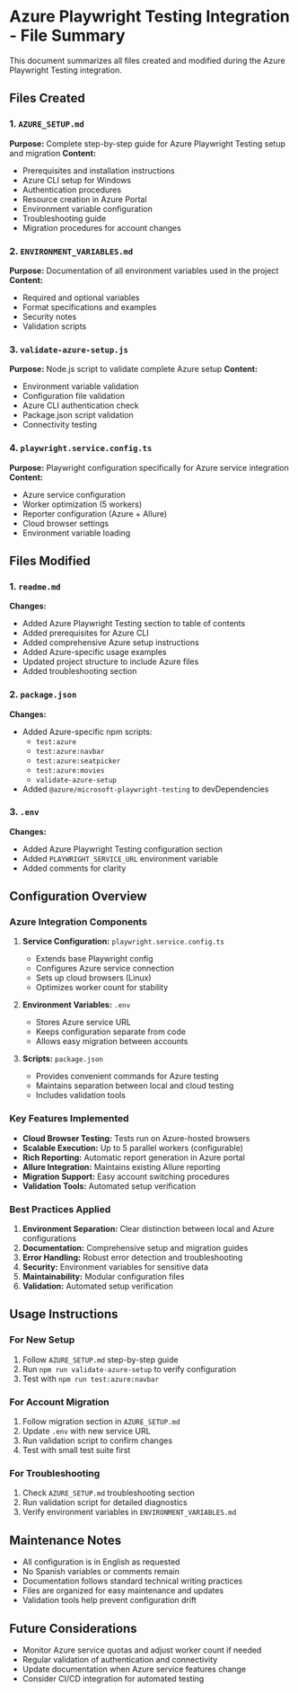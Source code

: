 # Azure Playwright Testing Integration - File Summary

This document summarizes all files created and modified during the Azure Playwright Testing integration.

## Files Created

### 1. `AZURE_SETUP.md`
**Purpose:** Complete step-by-step guide for Azure Playwright Testing setup and migration
**Content:**
- Prerequisites and installation instructions
- Azure CLI setup for Windows
- Authentication procedures
- Resource creation in Azure Portal
- Environment variable configuration
- Troubleshooting guide
- Migration procedures for account changes

### 2. `ENVIRONMENT_VARIABLES.md`
**Purpose:** Documentation of all environment variables used in the project
**Content:**
- Required and optional variables
- Format specifications and examples
- Security notes
- Validation scripts

### 3. `validate-azure-setup.js`
**Purpose:** Node.js script to validate complete Azure setup
**Content:**
- Environment variable validation
- Configuration file validation
- Azure CLI authentication check
- Package.json script validation
- Connectivity testing

### 4. `playwright.service.config.ts`
**Purpose:** Playwright configuration specifically for Azure service integration
**Content:**
- Azure service configuration
- Worker optimization (5 workers)
- Reporter configuration (Azure + Allure)
- Cloud browser settings
- Environment variable loading

## Files Modified

### 1. `readme.md`
**Changes:**
- Added Azure Playwright Testing section to table of contents
- Added prerequisites for Azure CLI
- Added comprehensive Azure setup instructions
- Added Azure-specific usage examples
- Updated project structure to include Azure files
- Added troubleshooting section

### 2. `package.json`
**Changes:**
- Added Azure-specific npm scripts:
  - `test:azure`
  - `test:azure:navbar`
  - `test:azure:seatpicker`
  - `test:azure:movies`
  - `validate-azure-setup`
- Added `@azure/microsoft-playwright-testing` to devDependencies

### 3. `.env`
**Changes:**
- Added Azure Playwright Testing configuration section
- Added `PLAYWRIGHT_SERVICE_URL` environment variable
- Added comments for clarity

## Configuration Overview

### Azure Integration Components

1. **Service Configuration:** `playwright.service.config.ts`
   - Extends base Playwright config
   - Configures Azure service connection
   - Sets up cloud browsers (Linux)
   - Optimizes worker count for stability

2. **Environment Variables:** `.env`
   - Stores Azure service URL
   - Keeps configuration separate from code
   - Allows easy migration between accounts

3. **Scripts:** `package.json`
   - Provides convenient commands for Azure testing
   - Maintains separation between local and cloud testing
   - Includes validation tools

### Key Features Implemented

- **Cloud Browser Testing:** Tests run on Azure-hosted browsers
- **Scalable Execution:** Up to 5 parallel workers (configurable)
- **Rich Reporting:** Automatic report generation in Azure portal
- **Allure Integration:** Maintains existing Allure reporting
- **Migration Support:** Easy account switching procedures
- **Validation Tools:** Automated setup verification

### Best Practices Applied

1. **Environment Separation:** Clear distinction between local and Azure configurations
2. **Documentation:** Comprehensive setup and migration guides
3. **Error Handling:** Robust error detection and troubleshooting
4. **Security:** Environment variables for sensitive data
5. **Maintainability:** Modular configuration files
6. **Validation:** Automated setup verification

## Usage Instructions

### For New Setup
1. Follow `AZURE_SETUP.md` step-by-step guide
2. Run `npm run validate-azure-setup` to verify configuration
3. Test with `npm run test:azure:navbar`

### For Account Migration
1. Follow migration section in `AZURE_SETUP.md`
2. Update `.env` with new service URL
3. Run validation script to confirm changes
4. Test with small test suite first

### For Troubleshooting
1. Check `AZURE_SETUP.md` troubleshooting section
2. Run validation script for detailed diagnostics
3. Verify environment variables in `ENVIRONMENT_VARIABLES.md`

## Maintenance Notes

- All configuration is in English as requested
- No Spanish variables or comments remain
- Documentation follows standard technical writing practices
- Files are organized for easy maintenance and updates
- Validation tools help prevent configuration drift

## Future Considerations

- Monitor Azure service quotas and adjust worker count if needed
- Regular validation of authentication and connectivity
- Update documentation when Azure service features change
- Consider CI/CD integration for automated testing
